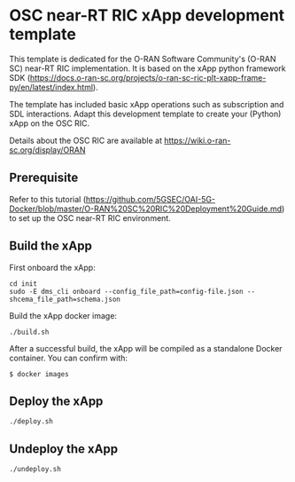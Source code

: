 <!--
SPDX-FileCopyrightText: Copyright 2004-present Facebook. All Rights Reserved.
SPDX-FileCopyrightText: 2019-present Open Networking Foundation <info@opennetworking.org>

SPDX-License-Identifier: Apache-2.0
-->

# OSC near-RT RIC xApp development template

This template is dedicated for the O-RAN Software Community's (O-RAN SC) near-RT RIC implementation. It is based on the xApp python framework SDK (https://docs.o-ran-sc.org/projects/o-ran-sc-ric-plt-xapp-frame-py/en/latest/index.html).

The template has included basic xApp operations such as subscription and SDL interactions. Adapt this development template to create your (Python) xApp on the OSC RIC.

Details about the OSC RIC are available at https://wiki.o-ran-sc.org/display/ORAN


## Prerequisite

Refer to this tutorial (https://github.com/5GSEC/OAI-5G-Docker/blob/master/O-RAN%20SC%20RIC%20Deployment%20Guide.md) to set up the OSC near-RT RIC environment.


## Build the xApp

First onboard the xApp:

```
cd init
sudo -E dms_cli onboard --config_file_path=config-file.json --shcema_file_path=schema.json
```

Build the xApp docker image:

```
./build.sh
```

After a successful build, the xApp will be compiled as a standalone Docker container. You can confirm with:

```
$ docker images
```


## Deploy the xApp

```
./deploy.sh
```


## Undeploy the xApp

```
./undeploy.sh
```

